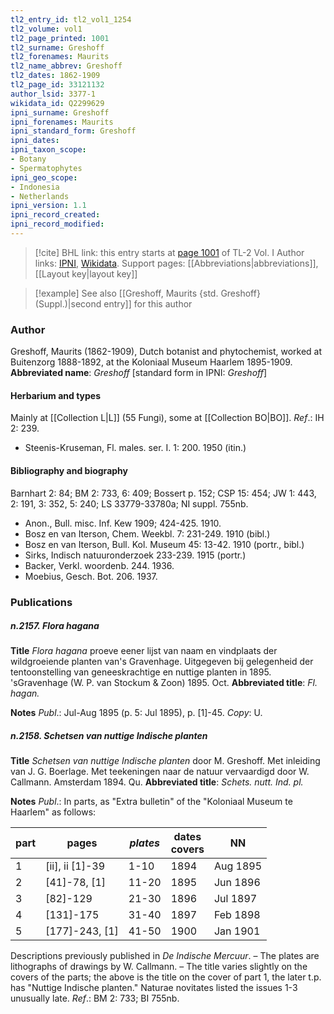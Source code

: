 ```yaml
---
tl2_entry_id: tl2_vol1_1254
tl2_volume: vol1
tl2_page_printed: 1001
tl2_surname: Greshoff
tl2_forenames: Maurits
tl2_name_abbrev: Greshoff
tl2_dates: 1862-1909
tl2_page_id: 33121132
author_lsid: 3377-1
wikidata_id: Q2299629
ipni_surname: Greshoff
ipni_forenames: Maurits
ipni_standard_form: Greshoff
ipni_dates: 
ipni_taxon_scope: 
- Botany
- Spermatophytes
ipni_geo_scope: 
- Indonesia
- Netherlands
ipni_version: 1.1
ipni_record_created: 
ipni_record_modified:
---
```


> [!cite] BHL link: this entry starts at [page 1001](https://www.biodiversitylibrary.org/page/33121132) of TL-2 Vol. I
> Author links: [IPNI](https://www.ipni.org/a/3377-1), [Wikidata](https://www.wikidata.org/wiki/Q2299629). Support pages: [[Abbreviations|abbreviations]], [[Layout key|layout key]]

> [!example] See also [[Greshoff, Maurits {std. Greshoff} (Suppl.)|second entry]] for this author

### Author

Greshoff, Maurits (1862-1909), Dutch botanist and phytochemist, worked at Buitenzorg 1888-1892, at the Koloniaal Museum Haarlem 1895-1909. 
**Abbreviated name**: *Greshoff* \[standard form in IPNI: *Greshoff*\]

#### Herbarium and types

Mainly at [[Collection L|L]] (55 Fungi), some at [[Collection BO|BO]].
*Ref*.: IH 2: 239.
- Steenis-Kruseman, Fl. males. ser. I. 1: 200. 1950 (itin.)

#### Bibliography and biography

Barnhart 2: 84; BM 2: 733, 6: 409; Bossert p. 152; CSP 15: 454; JW 1: 443, 2: 191, 3: 352, 5: 240; LS 33779-33780a; NI suppl. 755nb.
- Anon., Bull. misc. Inf. Kew 1909; 424-425. 1910.
- Bosz en van Iterson, Chem. Weekbl. 7: 231-249. 1910 (bibl.)
- Bosz en van Iterson, Bull. Kol. Museum 45: 13-42. 1910 (portr., bibl.)
- Sirks, Indisch natuuronderzoek 233-239. 1915 (portr.)
- Backer, Verkl. woordenb. 244. 1936.
- Moebius, Gesch. Bot. 206. 1937.

### Publications

##### n.2157. Flora hagana

**Title**
*Flora hagana* proeve eener lijst van naam en vindplaats der wildgroeiende planten van's Gravenhage. Uitgegeven bij gelegenheid der tentoonstelling van geneeskrachtige en nuttige planten in 1895. 'sGravenhage (W. P. van Stockum & Zoon) 1895. Oct.
**Abbreviated title**: *Fl. hagan.*

**Notes**
*Publ*.: Jul-Aug 1895 (p. 5: Jul 1895), p. \[1\]-45. *Copy*: U.

##### n.2158. Schetsen van nuttige Indische planten

**Title**
*Schetsen van nuttige Indische planten* door M. Greshoff. Met inleiding van J. G. Boerlage. Met teekeningen naar de natuur vervaardigd door W. Callmann. Amsterdam 1894. Qu.
**Abbreviated title**: *Schets. nutt. Ind. pl.*

**Notes**
*Publ*.: In parts, as "Extra bulletin" of the "Koloniaal Museum te Haarlem" as follows:

|part	|pages	|*plates*	|dates<br/>covers	|NN|
|---	|---	|---	|---	|---	|
|1	|\[ii\], ii \[1\]-39	|1-10	|1894	|Aug 1895|
|2	|\[41\]-78, \[1\]	|11-20	|1895	|Jun 1896|
|3	|\[82\]-129	|21-30	|1896	|Jul 1897|
|4	|\[131\]-175	|31-40	|1897	|Feb 1898|
|5	|\[177\]-243, \[1\]	|41-50	|1900	|Jan 1901|

Descriptions previously published in *De Indische Mercuur*. – The plates are lithographs of drawings by W. Callmann. – The title varies slightly on the covers of the parts; the above is the title on the cover of part 1, the later t.p. has "Nuttige Indische planten."
Naturae novitates listed the issues 1-3 unusually late.
*Ref*.: BM 2: 733; BI 755nb.

